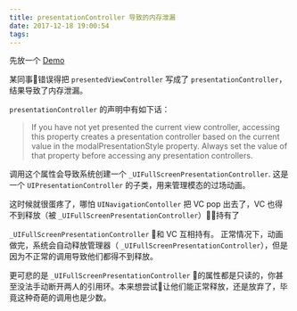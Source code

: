 ```yaml
---
title: presentationController 导致的内存泄漏
date: 2017-12-18 19:00:54
tags:
---
```


先放一个 [Demo](https://github.com/bottotl/TestPresentationDemo.git)

某同事错误得把 `presentedViewController` 写成了 `presentationController`，结果导致了内存泄漏。

`presentationController` 的声明中有如下话：

>If you have not yet presented the current view controller, accessing this property creates a presentation controller based on the current value in the modalPresentationStyle property. Always set the value of that property before accessing any presentation controllers.

调用这个属性会导致系统创建一个 `_UIFullScreenPresentationController`.
这是一个 `UIPresentationController` 的子类，用来管理模态的过场动画。

这时候就很蛋疼了，哪怕 `UINavigationContoller` 把 VC pop 出去了，VC 也得不到释放（被 `_UIFullScreenPresentationController`）持有了

`_UIFullScreenPresentationController` 和 VC 互相持有。
正常情况下，动画做完，系统会自动释放管理器（
`_UIFullScreenPresentationController`），但是因为不正常的调用导致他们都得不到释放。

更可悲的是 `_UIFullScreenPresentationController` 的属性都是只读的，你甚至没法手动断开两人的引用环。本来想尝试让他们能正常释放，还是放弃了，毕竟这种奇葩的调用也是少数。

